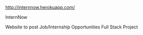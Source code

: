 http://internnow.herokuapp.com/

InternNow

Website to post Job/Internship Opportunities
Full Stack Project
